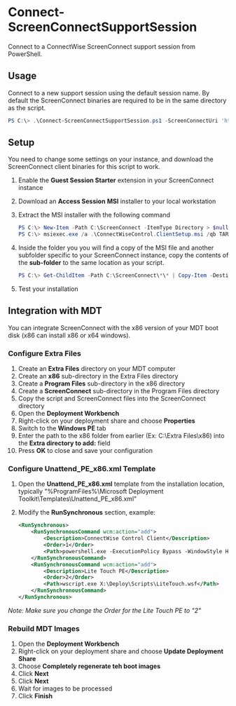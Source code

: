 # Connect-ScreenConnectSupportSession

Connect to a ConnectWise ScreenConnect support session from PowerShell.

## Usage

Connect to a new support session using the default session name. By default the
ScreenConnect binaries are required to be in the same directory as the script.

```PowerShell
PS C:\> .\Connect-ScreenConnectSupportSession.ps1 -ScreenConnectUri 'https://instance.screenconnect.com/'
```

## Setup

You need to change some settings on your instance, and download the ScreenConnect
client binaries for this script to work.

1.	Enable the **Guest Session Starter** extension in your ScreenConnect instance
2.	Download an **Access Session** **MSI** installer to your local workstation
3.	Extract the MSI installer with the following command

	```PowerShell
	PS C:\> New-Item -Path C:\ScreenConnect -ItemType Directory > $null
	PS C:\> msiexec.exe /a .\ConnectWiseControl.ClientSetup.msi /qb TARGETDIR=C:\ScreenConnect
	```

4.	Inside the folder you you will find a copy of the MSI file and another subfolder specific to your ScreenConnect instance, copy the contents of the **sub-folder** to the same location as your script.

	```PowerShell
	PS C:\> Get-ChildItem -Path C:\ScreenConnect\*\* | Copy-Item -Destination .
	```

5.	Test your installation

## Integration with MDT

You can integrate ScreenConnect with the x86 version of your MDT boot disk (x86 can install x86 or x64 windows).

### Configure Extra Files

1.	Create an **Extra Files** directory on your MDT computer
2.	Create an **x86** sub-directory in the Extra Files directory
3.	Create a **Program Files** sub-directory in the x86 directory
4.	Create a **ScreenConnect** sub-directory in the Program Files directory
5.	Copy the script and ScreenConnect files into the ScreenConnect directory
6.	Open the **Deployment Workbench**
7.	Right-click on your deployment share and choose **Properties**
8.	Switch to the **Windows PE** tab
9.	Enter the path to the x86 folder from earlier (Ex: C:\Extra Files\x86) into the **Extra directory to add:** field
10. Press **OK** to close and save your configuration

### Configure Unattend_PE_x86.xml Template

1.	Open the **Unattend_PE_x86.xml** template from the installation location, typically "%ProgramFiles%\Microsoft Deployment Toolkit\Templates\Unattend_PE_x86.xml"
2.	Modify the **RunSynchronous** section, example:

	```xml
	<RunSynchronous>
		<RunSynchronousCommand wcm:action="add">
			<Description>ConnectWise Control Client</Description>
			<Order>1</Order>
			<Path>powershell.exe -ExecutionPolicy Bypass -WindowStyle Hidden -File "%ProgramFiles%\ScreenConnect\Connect-ScreenConnectSupportSession.ps1" -ScreenConnectUri "https://instance.screenconnect.com/" -SessionName "MDT Deployment - %COMPUTERNAME%"</Path>
		</RunSynchronousCommand>
		<RunSynchronousCommand wcm:action="add">
			<Description>Lite Touch PE</Description>
			<Order>2</Order>
			<Path>wscript.exe X:\Deploy\Scripts\LiteTouch.wsf</Path>
		</RunSynchronousCommand>
	</RunSynchronous>
	```

*Note: Make sure you change the Order for the Lite Touch PE to "2"*

### Rebuild MDT Images

1.	Open the **Deployment Workbench**
2.	Right-click on your deployment share and choose **Update Deployment Share**
3.	Choose **Completely regenerate teh boot images**
4.	Click **Next**
5.	Click **Next**
6.	Wait for images to be processed
7.	Click **Finish**
